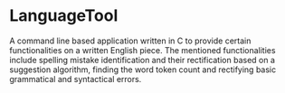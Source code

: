 # LanguageTool
A command line based application written in C to provide certain functionalities on a written English piece. The mentioned functionalities include spelling mistake identification and their rectification based on a suggestion algorithm, finding the word token count and rectifying basic grammatical and syntactical errors.
